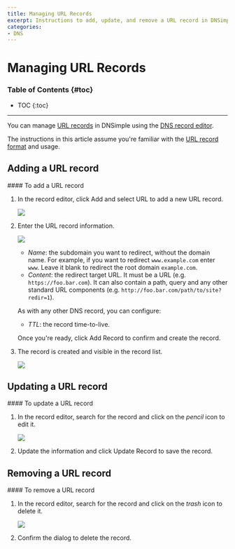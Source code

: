 ```yaml
---
title: Managing URL Records
excerpt: Instructions to add, update, and remove a URL record in DNSimple.
categories:
- DNS
---
```


# Managing URL Records

### Table of Contents {#toc}

* TOC
{:toc}

---

You can manage [URL records](/articles/url-record) in DNSimple using the [DNS record editor](/articles/record-editor).

The instructions in this article assume you're familiar with the [URL record format](/articles/url-record#record-format) and usage.


## Adding a URL record

<div class="section-steps" markdown="1">
#### To add a URL record

1.  In the record editor, click <label>Add</label> and select <label>URL</label> to add a new URL record.

    ![](/files/record-url-create-select.png)

1.  Enter the URL record information.

    ![](/files/record-url-create-new.png)

    - _Name_: the subdomain you want to redirect, without the domain name. For example, if you want to redirect `www.example.com` enter `www`. Leave it blank to redirect the root domain `example.com`.
    - _Content_: the redirect target URL. It must be a URL (e.g. `https://foo.bar.com`). It can also contain a path, query and any other standard URL components (e.g. `http://foo.bar.com/path/to/site?redir=1`).

    As with any other DNS record, you can configure:

    - _TTL_: the record time-to-live.

    Once you're ready, click <label>Add Record</label> to confirm and create the record.

1.  The record is created and visible in the record list.

    ![](/files/record-url-item.png)

</div>


## Updating a URL record

<div class="section-steps" markdown="1">
#### To update a URL record

1.  In the record editor, search for the record and click on the _pencil_ icon to edit it.

    ![](/files/record-url-item-edit.png)

1.  Update the information and click <label>Update Record</label> to save the record.
</div>


## Removing a URL record

<div class="section-steps" markdown="1">
#### To remove a URL record

1.  In the record editor, search for the record and click on the _trash_ icon to delete it.

    ![](/files/record-url-item-delete.png)

1.  Confirm the dialog to delete the record.
</div>
